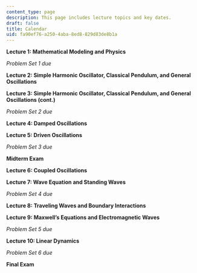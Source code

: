 ```yaml
---
content_type: page
description: This page includes lecture topics and key dates.
draft: false
title: Calendar
uid: fa90ef76-a250-4aba-8ed8-829d83de8b1a
---
```

**Lecture 1: Mathematical Modeling and Physics** 

*Problem Set 1 due* 

**Lecture 2: Simple Harmonic Oscillator, Classical Pendulum, and General Oscillations** 

**Lecture 3: Simple Harmonic Oscillator, Classical Pendulum, and General Oscillations (cont.)** 

*Problem Set 2 due* 

**Lecture 4: Damped Oscillations** 

**Lecture 5: Driven Oscillations** 

*Problem Set 3 due* 

**Midterm Exam**  

**Lecture 6: Coupled Oscillations** 

**Lecture 7: Wave Equation and Standing Waves** 

*Problem Set 4 due* 

**Lecture 8: Traveling Waves and Boundary Interactions** 

**Lecture 9: Maxwell’s Equations and Electromagnetic Waves** 

*Problem Set 5 due* 

**Lecture 10: Linear Dynamics** 

*Problem Set 6 due* 

**Final Exam**